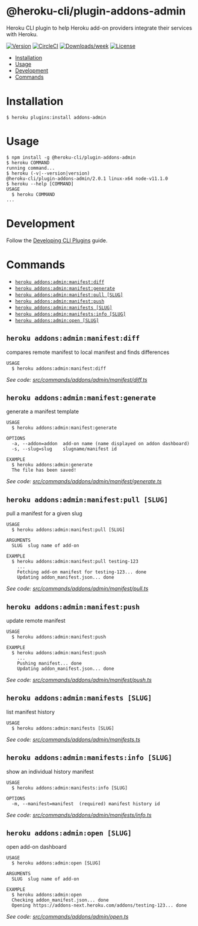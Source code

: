 @heroku-cli/plugin-addons-admin
========================

Heroku CLI plugin to help Heroku add-on providers integrate their services with Heroku.

[![Version](https://img.shields.io/npm/v/@heroku-cli/plugin-addons-admin.svg)](https://www.npmjs.com/package/@heroku-cli/plugin-addons-admin)
[![CircleCI](https://circleci.com/gh/heroku/heroku-cli-addons-admin/tree/master.svg?style=svg&circle-token=db696925a68c516a4f432c64530c5df9ba305b16)](https://circleci.com/gh/heroku/heroku-cli-addons-admin/tree/master)
[![Downloads/week](https://img.shields.io/npm/dw/@heroku-cli/plugin-addons-admin.svg)](https://npmjs.org/package/@heroku-cli/plugin-addons-admin)
[![License](https://img.shields.io/npm/l/@heroku-cli/plugin-addons-admin.svg)](https://github.com/heroku/heroku-cli-addons-admin/blob/master/package.json)
<!-- [![Appveyor CI](https://ci.appveyor.com/api/projects/status/github/heroku/heroku-cli-addons-admin?branch=master&svg=true)](https://ci.appveyor.com/project/heroku/heroku-cli-addons-admin/branch/master) -->
<!-- [![Codecov](https://codecov.io/gh/heroku/heroku-cli-addons-admin/branch/master/graph/badge.svg)](https://codecov.io/gh/heroku/heroku-cli-addons-admin) -->

<!-- toc -->
* [Installation](#installation)
* [Usage](#usage)
* [Development](#development)
* [Commands](#commands)
<!-- tocstop -->

# Installation
```sh-session
$ heroku plugins:install addons-admin
```

# Usage
<!-- usage -->
```sh-session
$ npm install -g @heroku-cli/plugin-addons-admin
$ heroku COMMAND
running command...
$ heroku (-v|--version|version)
@heroku-cli/plugin-addons-admin/2.0.1 linux-x64 node-v11.1.0
$ heroku --help [COMMAND]
USAGE
  $ heroku COMMAND
...
```
<!-- usagestop -->

# Development

Follow the [Developing CLI Plugins](https://devcenter.heroku.com/articles/developing-cli-plugins) guide.

# Commands
<!-- commands -->
* [`heroku addons:admin:manifest:diff`](#heroku-addonsadminmanifestdiff)
* [`heroku addons:admin:manifest:generate`](#heroku-addonsadminmanifestgenerate)
* [`heroku addons:admin:manifest:pull [SLUG]`](#heroku-addonsadminmanifestpull-slug)
* [`heroku addons:admin:manifest:push`](#heroku-addonsadminmanifestpush)
* [`heroku addons:admin:manifests [SLUG]`](#heroku-addonsadminmanifests-slug)
* [`heroku addons:admin:manifests:info [SLUG]`](#heroku-addonsadminmanifestsinfo-slug)
* [`heroku addons:admin:open [SLUG]`](#heroku-addonsadminopen-slug)

## `heroku addons:admin:manifest:diff`

compares remote manifest to local manifest and finds differences

```
USAGE
  $ heroku addons:admin:manifest:diff
```

_See code: [src/commands/addons/admin/manifest/diff.ts](https://github.com/heroku/heroku-cli-addons-admin/blob/v2.0.1/src/commands/addons/admin/manifest/diff.ts)_

## `heroku addons:admin:manifest:generate`

generate a manifest template

```
USAGE
  $ heroku addons:admin:manifest:generate

OPTIONS
  -a, --addon=addon  add-on name (name displayed on addon dashboard)
  -s, --slug=slug    slugname/manifest id

EXAMPLE
  $ heroku addons:admin:generate
  The file has been saved!
```

_See code: [src/commands/addons/admin/manifest/generate.ts](https://github.com/heroku/heroku-cli-addons-admin/blob/v2.0.1/src/commands/addons/admin/manifest/generate.ts)_

## `heroku addons:admin:manifest:pull [SLUG]`

pull a manifest for a given slug

```
USAGE
  $ heroku addons:admin:manifest:pull [SLUG]

ARGUMENTS
  SLUG  slug name of add-on

EXAMPLE
  $ heroku addons:admin:manifest:pull testing-123
    ...
    Fetching add-on manifest for testing-123... done
    Updating addon_manifest.json... done
```

_See code: [src/commands/addons/admin/manifest/pull.ts](https://github.com/heroku/heroku-cli-addons-admin/blob/v2.0.1/src/commands/addons/admin/manifest/pull.ts)_

## `heroku addons:admin:manifest:push`

update remote manifest

```
USAGE
  $ heroku addons:admin:manifest:push

EXAMPLE
  $ heroku addons:admin:manifest:push
    ...
    Pushing manifest... done
    Updating addon_manifest.json... done
```

_See code: [src/commands/addons/admin/manifest/push.ts](https://github.com/heroku/heroku-cli-addons-admin/blob/v2.0.1/src/commands/addons/admin/manifest/push.ts)_

## `heroku addons:admin:manifests [SLUG]`

list manifest history

```
USAGE
  $ heroku addons:admin:manifests [SLUG]
```

_See code: [src/commands/addons/admin/manifests.ts](https://github.com/heroku/heroku-cli-addons-admin/blob/v2.0.1/src/commands/addons/admin/manifests.ts)_

## `heroku addons:admin:manifests:info [SLUG]`

show an individual history manifest

```
USAGE
  $ heroku addons:admin:manifests:info [SLUG]

OPTIONS
  -m, --manifest=manifest  (required) manifest history id
```

_See code: [src/commands/addons/admin/manifests/info.ts](https://github.com/heroku/heroku-cli-addons-admin/blob/v2.0.1/src/commands/addons/admin/manifests/info.ts)_

## `heroku addons:admin:open [SLUG]`

open add-on dashboard

```
USAGE
  $ heroku addons:admin:open [SLUG]

ARGUMENTS
  SLUG  slug name of add-on

EXAMPLE
  $ heroku addons:admin:open
  Checking addon_manifest.json... done
  Opening https://addons-next.heroku.com/addons/testing-123... done
```

_See code: [src/commands/addons/admin/open.ts](https://github.com/heroku/heroku-cli-addons-admin/blob/v2.0.1/src/commands/addons/admin/open.ts)_
<!-- commandsstop -->
